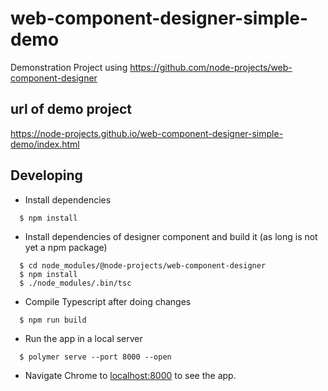 # web-component-designer-simple-demo

Demonstration Project using https://github.com/node-projects/web-component-designer

## url of demo project

https://node-projects.github.io/web-component-designer-simple-demo/index.html

## Developing

  * Install dependencies
```
  $ npm install
```

  * Install dependencies of designer component and build it (as long is not yet a npm package)
```
  $ cd node_modules/@node-projects/web-component-designer
  $ npm install
  $ ./node_modules/.bin/tsc
```

  * Compile Typescript after doing changes
```
  $ npm run build
```

  * Run the app in a local server
```
  $ polymer serve --port 8000 --open
```

  * Navigate Chrome to [localhost:8000]() to see the app.
